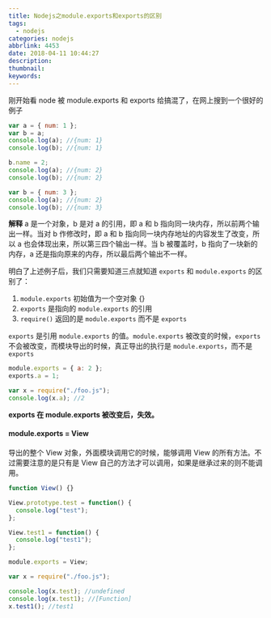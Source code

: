 ```yaml
---
title: Nodejs之module.exports和exports的区别
tags:
  - nodejs
categories: nodejs
abbrlink: 4453
date: 2018-04-11 10:44:27
description:
thumbnail:
keywords:
---
```


刚开始看 node 被 module.exports 和 exports 给搞混了，在网上搜到一个很好的例子

<!-- more -->

```javascript
var a = { num: 1 };
var b = a;
console.log(a); //{num: 1}
console.log(b); //{num: 1}

b.name = 2;
console.log(a); //{num: 2}
console.log(b); //{num: 2}

var b = { num: 3 };
console.log(a); //{num: 2}
console.log(b); //{num: 3}
```

**解释** a 是一个对象，b 是对 a 的引用，即 a 和 b 指向同一块内存，所以前两个输出一样。当对 b 作修改时，即 a 和 b 指向同一块内存地址的内容发生了改变，所以 a 也会体现出来，所以第三四个输出一样。当 b 被覆盖时，b 指向了一块新的内存，a 还是指向原来的内存，所以最后两个输出不一样。

明白了上述例子后，我们只需要知道三点就知道 `exports` 和 `module.exports` 的区别了：

1. `module.exports` 初始值为一个空对象 {}
2. `exports` 是指向的 `module.exports` 的引用
3. `require()` 返回的是 `module.exports` 而不是 `exports`

`exports` 是引用 `module.exports` 的值。`module.exports` 被改变的时候，`exports` 不会被改变，而模块导出的时候，真正导出的执行是 `module.exports`，而不是 `exports`

```javascript foo.js
module.exports = { a: 2 };
exports.a = 1;
```

```javascript test.js
var x = require("./foo.js");
console.log(x.a); //2
```

**exports 在 module.exports 被改变后，失效。**

#### module.exports = View

导出的整个 View 对象，外面模块调用它的时候，能够调用 View 的所有方法。不过需要注意的是只有是 View 自己的方法才可以调用，如果是继承过来的则不能调用。

```javascript foo.js
function View() {}

View.prototype.test = function() {
  console.log("test");
};

View.test1 = function() {
  console.log("test1");
};

module.exports = View;
```

```javascript test.js
var x = require("./foo.js");

console.log(x.test); //undefined
console.log(x.test1); //[Function]
x.test1(); //test1
```
